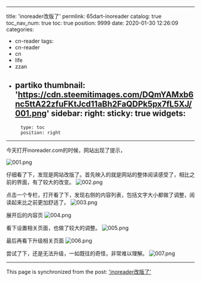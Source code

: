 
---
title: 'inoreader改版了'
permlink: 65dart-inoreader
catalog: true
toc_nav_num: true
toc: true
position: 9999
date: 2020-01-30 12:26:09
categories:
- cn-reader
tags:
- cn-reader
- cn
- life
- zzan
- partiko
thumbnail: 'https://cdn.steemitimages.com/DQmYAMxb6nc5ttA22zfuFKtJcd11aBh2FaQDPk5px7fL5XJ/001.png'
sidebar:
    right:
        sticky: true
widgets:
    -
        type: toc
        position: right
---


今天打开inoreader.com的时候，网站出现了提示，

![001.png](https://cdn.steemitimages.com/DQmYAMxb6nc5ttA22zfuFKtJcd11aBh2FaQDPk5px7fL5XJ/001.png)

仔细看了下，发现是网站改版了。首先映入的就是网站的整体阅读感受了，相比之前的界面，有了较大的改变。
![002.png](https://cdn.steemitimages.com/DQmf8WCYA6dBrK68xMmWEUugQgyFNbxBcBL5pS2V5gK9N9w/002.png)

点击一个专栏，打开看了下，发现右侧的内容列表，包括文字大小都做了调整，阅读起来比之前更加舒适了。
![003.png](https://cdn.steemitimages.com/DQmQbw5qNis9Y8ZL9gppLhFoo1uS6Pugdd6fDsqfaeQWwqL/003.png)

展开后的内容页
![004.png](https://cdn.steemitimages.com/DQmXrippU7621xWpgr4tzu2r2exBosMWGAWtBmfqHCdfaif/004.png)

看下设置相关页面，也做了较大的调整。
![005.png](https://cdn.steemitimages.com/DQmPtUex97uUK5cdEA65LE96dcQp72gLjZiFTn8gMNmBdMj/005.png)

最后再看下升级相关页面
![006.png](https://cdn.steemitimages.com/DQmdSY5dwu4MJ441dXwsnTeFmf4sLPi6mB1ed7cbStS23An/006.png)

尝试了下，还是无法升级，一如既往的奇怪，非常难以理解。
![007.png](https://cdn.steemitimages.com/DQmcSfc3WzdPpaWBxurpZgWTDtBokdKpCioDYN9WcHh1eFF/007.png)

- - -

This page is synchronized from the post: ['inoreader改版了'](https://steemit.com/@rivalhw/65dart-inoreader)
